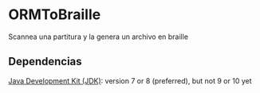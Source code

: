 # ORMToBraille
Scannea una partitura y la genera un archivo en braille

## Dependencias

[Java Development Kit (JDK)][java_dev]: version 7 or 8 (preferred), but not 9 or 10 yet

[java_dev]: https://www.oracle.com/technetwork/java/javase/downloads/index.html
